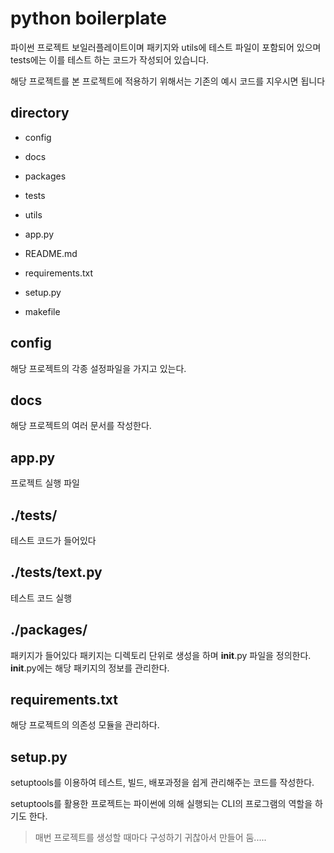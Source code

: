 # python boilerplate

파이썬 프로젝트 보일러플레이트이며 
패키지와 utils에 테스트 파일이 포함되어 있으며 tests에는 이를 테스트 하는 코드가 작성되어 있습니다.

해당 프로젝트를 본 프로젝트에 적용하기 위해서는 기존의 예시 코드를 지우시면 됩니다

## directory

* config
* docs
* packages
* tests
* utils

* app.py
* README.md
* requirements.txt
* setup.py
* makefile

## config

해당 프로젝트의 각종 설정파일을 가지고 있는다.

## docs

해당 프로젝트의 여러 문서를 작성한다.

## app.py
 
프로젝트 실행 파일

## ./tests/

테스트 코드가 들어있다

## ./tests/text.py

테스트 코드 실행

## ./packages/

패키지가 들어있다 패키지는 디렉토리 단위로 생성을 하며 __init__.py 파일을 정의한다.
__init__.py에는 해당 패키지의 정보를 관리한다.

## requirements.txt

해당 프로젝트의 의존성 모듈을 관리하다.

## setup.py

setuptools를 이용하여 테스트, 빌드, 배포과정을 쉽게 관리해주는 코드를 작성한다.

setuptools를 활용한 프로젝트는 파이썬에 의해 실행되는 CLI의 프로그램의 역할을 하기도 한다.


> 매번 프로젝트를 생성할 때마다 구성하기 귀찮아서 만들어 둠.....